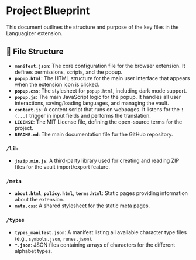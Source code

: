 # Project Blueprint

This document outlines the structure and purpose of the key files in the Languagizer extension.

## 📂 File Structure

-   **`manifest.json`**: The core configuration file for the browser extension. It defines permissions, scripts, and the popup.
-   **`popup.html`**: The HTML structure for the main user interface that appears when the extension icon is clicked.
-   **`popup.css`**: The stylesheet for `popup.html`, including dark mode support.
-   **`popup.js`**: The main JavaScript logic for the popup. It handles all user interactions, saving/loading languages, and managing the vault.
-   **`content.js`**: A content script that runs on webpages. It listens for the `!(...)` trigger in input fields and performs the translation.
-   **`LICENSE`**: The MIT License file, defining the open-source terms for the project.
-   **`README.md`**: The main documentation file for the GitHub repository.

### `/lib`
-   **`jszip.min.js`**: A third-party library used for creating and reading ZIP files for the vault import/export feature.

### `/meta`
-   **`about.html`**, **`policy.html`**, **`terms.html`**: Static pages providing information about the extension.
-   **`meta.css`**: A shared stylesheet for the static meta pages.

### `/types`
-   **`types_manifest.json`**: A manifest listing all available character type files (e.g., `symbols.json`, `runes.json`).
-   **`*.json`**: JSON files containing arrays of characters for the different alphabet types.
